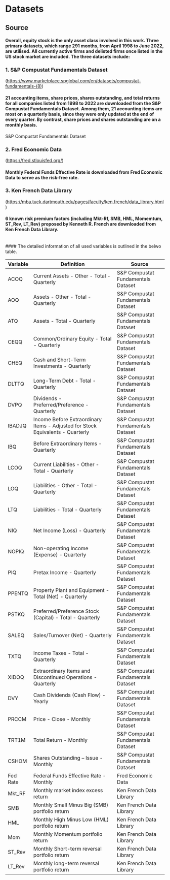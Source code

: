 # Datasets
## Source
#### Overall, equity stock is the only asset class involved in this work. Three primary datasets, which range 291 months, from April 1998 to June 2022, are utilised. All currently active firms and delisted firms once listed in the US stock market are included. The three datasets include:

### 1. S&P Compustat Fundamentals Dataset
(https://www.marketplace.spglobal.com/en/datasets/compustat-fundamentals-(8))
#### 21 accounting items, share prices, shares outstanding, and total returns for all companies listed from 1998 to 2022 are downloaded from the S&P Compustat Fundamentals Dataset. Among them, 21 accounting items are most on a quarterly basis, since they were only updated at the end of every quarter. By contrast, share prices and shares outstanding are on a monthly basis.
S&P Compustat Fundamentals Dataset 

### 2. Fred Economic Data
(https://fred.stlouisfed.org/)
#### Monthly Federal Funds Effective Rate is downloaded from Fred Economic Data to serve as the risk-free rate.

### 3. Ken French Data Library
(https://mba.tuck.dartmouth.edu/pages/faculty/ken.french/data_library.html)
#### 6 known risk premium factors (including Mkt-Rf, SMB, HML, Momemtum, ST_Rev, LT_Rev) proposed by Kenneth R. French are downloaded from Ken French Data Library.
<br>
#### The detailed information of all used variables is outlined in the belwo table.

| **Variable** | **Definition**                                                                 | **Source**                         |
|--------------|--------------------------------------------------------------------------------|------------------------------------|
| ACOQ         | Current Assets - Other - Total - Quarterly                                     | S&P Compustat Fundamentals Dataset |
| AOQ          | Assets - Other - Total - Quarterly                                             | S&P Compustat Fundamentals Dataset |
| ATQ          | Assets - Total - Quarterly                                                     | S&P Compustat Fundamentals Dataset |
| CEQQ         | Common/Ordinary Equity - Total - Quarterly                                     | S&P Compustat Fundamentals Dataset |
| CHEQ         | Cash and Short-Term Investments - Quarterly                                    | S&P Compustat Fundamentals Dataset |
| DLTTQ        | Long-Term Debt - Total - Quarterly                                             | S&P Compustat Fundamentals Dataset |
| DVPQ         | Dividends - Preferred/Preference - Quarterly                                   | S&P Compustat Fundamentals Dataset |
| IBADJQ       | Income Before Extraordinary Items - Adjusted for Stock Equivalents - Quarterly | S&P Compustat Fundamentals Dataset |
| IBQ          | Before Extraordinary Items - Quarterly                                         | S&P Compustat Fundamentals Dataset |
| LCOQ         | Current Liabilities - Other - Total - Quarterly                                | S&P Compustat Fundamentals Dataset |
| LOQ          | Liabilities - Other - Total - Quarterly                                        | S&P Compustat Fundamentals Dataset |
| LTQ          | Liabilities - Total - Quarterly                                                | S&P Compustat Fundamentals Dataset |
| NIQ          | Net Income (Loss) - Quarterly                                                  | S&P Compustat Fundamentals Dataset |
| NOPIQ        | Non-operating Income (Expense) - Quarterly                                     | S&P Compustat Fundamentals Dataset |
| PIQ          | Pretax Income - Quarterly                                                      | S&P Compustat Fundamentals Dataset |
| PPENTQ       | Property Plant and Equipment - Total (Net) - Quarterly                         | S&P Compustat Fundamentals Dataset |
| PSTKQ        | Preferred/Preference Stock (Capital) - Total - Quarterly                       | S&P Compustat Fundamentals Dataset |
| SALEQ        | Sales/Turnover (Net) - Quarterly                                               | S&P Compustat Fundamentals Dataset |
| TXTQ         | Income Taxes - Total - Quarterly                                               | S&P Compustat Fundamentals Dataset |
| XIDOQ        | Extraordinary Items and Discontinued Operations - Quarterly                    | S&P Compustat Fundamentals Dataset |
| DVY          | Cash Dividends (Cash Flow) - Yearly                                            | S&P Compustat Fundamentals Dataset |
| PRCCM        | Price - Close - Monthly                                                        | S&P Compustat Fundamentals Dataset |
| TRT1M        | Total Return - Monthly                                                         | S&P Compustat Fundamentals Dataset |
| CSHOM        | Shares Outstanding – Issue - Monthly                                           | S&P Compustat Fundamentals Dataset |
| Fed Rate     | Federal Funds Effective Rate - Monthly                                         | Fred Economic Data                 |
| Mkt_RF       | Monthly market index excess return                                             | Ken French Data Library            |
| SMB          | Monthly Small Minus Big (SMB) portfolio return                                 | Ken French Data Library            |
| HML          | Monthly High Minus Low (HML) portfolio return                                  | Ken French Data Library            |
| Mom          | Monthly Momentum portfolio return                                              | Ken French Data Library            |
| ST_Rev       | Monthly Short-term reversal portfolio return                                   | Ken French Data Library            |
| LT_Rev       | Monthly long-term reversal portfolio return                                    | Ken French Data Library            |

